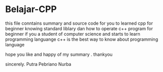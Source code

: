 # Belajar-CPP

this file conntains summary and source code for you to learned cpp for beginner 
knowing standard liblary dan how to operate c++ program for beginner 
if you a student of computer science and starts to learn programming languange c++ is the best way to know about programming language

hope you like and happy of my summary . thankyou

sincerely.
Putra Pebriano Nurba
